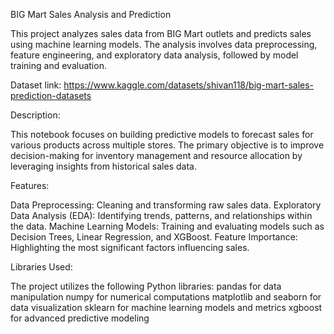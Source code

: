 BIG Mart Sales Analysis and Prediction

This project analyzes sales data from BIG Mart outlets and predicts sales using machine learning models. The analysis involves data preprocessing, feature engineering, and exploratory data analysis, followed by model training and evaluation.

Dataset link: https://www.kaggle.com/datasets/shivan118/big-mart-sales-prediction-datasets

Description:

This notebook focuses on building predictive models to forecast sales for various products across multiple stores. The primary objective is to improve decision-making for inventory management and resource allocation by leveraging insights from historical sales data.

Features:

Data Preprocessing: Cleaning and transforming raw sales data.
Exploratory Data Analysis (EDA): Identifying trends, patterns, and relationships within the data.
Machine Learning Models: Training and evaluating models such as Decision Trees, Linear Regression, and XGBoost.
Feature Importance: Highlighting the most significant factors influencing sales.

Libraries Used:

The project utilizes the following Python libraries:
pandas for data manipulation
numpy for numerical computations
matplotlib and seaborn for data visualization
sklearn for machine learning models and metrics
xgboost for advanced predictive modeling
